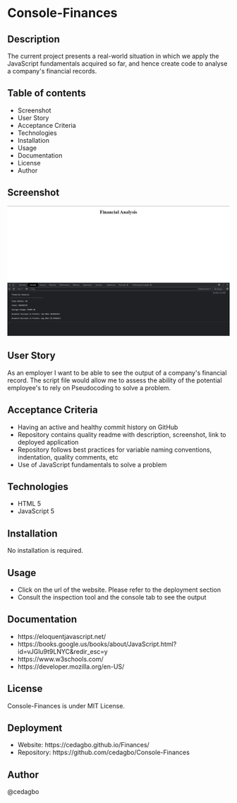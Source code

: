 # Console-Finances

## Description
The current project presents a real-world situation in which we apply the JavaScript fundamentals 
acquired so far, and hence create code to analyse a company's financial records.

## Table of contents
<ul>
    <li>Screenshot</li>
    <li>User Story</li>
    <li>Acceptance Criteria</li>
    <li>Technologies</li>
    <li>Installation</li>
    <li>Usage</li>
    <li>Documentation</li>
    <li>License</li>
    <li>Author</li>
</ul>

## Screenshot

<img src='./Screenshot.jpg'>

## User Story
As an employer I want to be able to see the output of a company's financial record. The script file would allow me to assess the ability of the potential employee's to rely on Pseudocoding to solve a
problem.

## Acceptance Criteria
<ul>
    <li>Having an active and healthy commit history on GitHub</li>
    <li>Repository contains quality readme with description, screenshot, link to deployed application</li>
    <li>Repository follows best practices for variable naming conventions, indentation, quality comments, etc</li>
    <li>Use of JavaScript fundamentals to solve a problem</li>
</ul>

## Technologies
 <ul>
    <li>HTML 5</li>
    <li>JavaScript 5</li>
 </ul>

## Installation
No installation is required. 
## Usage
<ul>
    <li>Click on the url of the website. Please refer to the deployment section</li>
    <li>Consult the inspection tool and the console tab to see the output</li>
</ul>

## Documentation
<ul>
    <li><a>https://eloquentjavascript.net/</a></li>
    <li><a>https://books.google.us/books/about/JavaScript.html?id=vJGlu9t9LNYC&redir_esc=y</a></li>
    <li><a>https://www.w3schools.com/</a></li>
    <li><a>https://developer.mozilla.org/en-US/</a></li>
</ul>

## License
Console-Finances is under MIT License.

## Deployment
 <ul>
    <li>Website: https://cedagbo.github.io/Finances/</li>
    <li>Repository: https://github.com/cedagbo/Console-Finances </li>
 </ul>

## Author
@cedagbo

